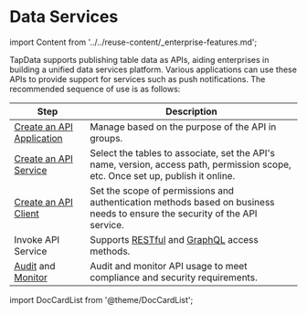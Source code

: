 # Data Services
import Content from '../../reuse-content/_enterprise-features.md';

<Content />

TapData supports publishing table data as APIs, aiding enterprises in building a unified data services platform. Various applications can use these APIs to provide support for services such as push notifications. The recommended sequence of use is as follows:

| Step                                           | Description                                                                 |
|------------------------------------------------|-----------------------------------------------------------------------------|
| [Create an API Application](manage-app.md)     | Manage based on the purpose of the API in groups.                           |
| [Create an API Service](create-api-service.md) | Select the tables to associate, set the API's name, version, access path, permission scope, etc. Once set up, publish it online. |
| [Create an API Client](create-api-client.md)   | Set the scope of permissions and authentication methods based on business needs to ensure the security of the API service.       |
| Invoke API Service                             | Supports [RESTful](query-via-restful.md) and [GraphQL](query-via-graphql.md) access methods.                                       |
| [Audit](audit-api.md) and [Monitor](monitor-api-request) | Audit and monitor API usage to meet compliance and security requirements.   |

import DocCardList from '@theme/DocCardList';

<DocCardList />